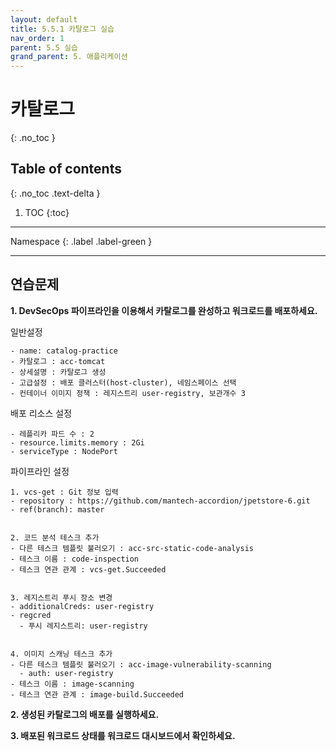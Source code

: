 ```yaml
---
layout: default
title: 5.5.1 카탈로그 실습
nav_order: 1
parent: 5.5 실습
grand_parent: 5. 애플리케이션
---
```


# 카탈로그 
{: .no_toc }

## Table of contents
{: .no_toc .text-delta }

1. TOC
{:toc}

---

<div class="code-example" markdown="1">
Namespace
{: .label .label-green }
</div>

---

## 연습문제

**1. DevSecOps 파이프라인을 이용해서 카탈로그를 완성하고 워크로드를 배포하세요.**

일반설정
```
- name: catalog-practice
- 카탈로그 : acc-tomcat
- 상세설명 : 카탈로그 생성
- 고급설정 : 배포 클러스터(host-cluster), 네임스페이스 선택
- 컨테이너 이미지 정책 : 레지스트리 user-registry, 보관개수 3
```

배포 리소스 설정
```
- 레플리카 파드 수 : 2
- resource.limits.memory : 2Gi
- serviceType : NodePort
```

파이프라인 설정
```
1. vcs-get : Git 정보 입력
- repository : https://github.com/mantech-accordion/jpetstore-6.git
- ref(branch): master


2. 코드 분석 테스크 추가
- 다른 테스크 템플릿 불러오기 : acc-src-static-code-analysis
- 테스크 이름 : code-inspection
- 테스크 연관 관계 : vcs-get.Succeeded


3. 레지스트리 푸시 장소 변경
- additionalCreds: user-registry
- regcred
  - 푸시 레지스트리: user-registry


4. 이미지 스캐닝 테스크 추가
- 다른 테스크 템플릿 불러오기 : acc-image-vulnerability-scanning
  - auth: user-registry
- 테스크 이름 : image-scanning
- 테스크 연관 관계 : image-build.Succeeded
```

**2. 생성된 카탈로그의 배포를 실행하세요.**


**3. 배포된 워크로드 상태를 워크로드 대시보드에서 확인하세요.**